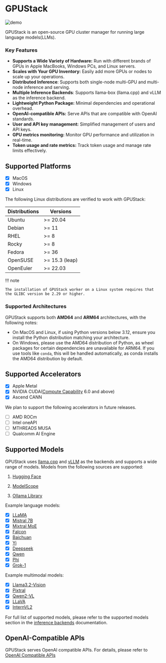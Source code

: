 # GPUStack

![demo](assets/gpustack-demo.gif)

GPUStack is an open-source GPU cluster manager for running large language models(LLMs).

### Key Features

- **Supports a Wide Variety of Hardware:** Run with different brands of GPUs in Apple MacBooks, Windows PCs, and Linux servers.
- **Scales with Your GPU Inventory:** Easily add more GPUs or nodes to scale up your operations.
- **Distributed Inference**: Supports both single-node multi-GPU and multi-node inference and serving.
- **Multiple Inference Backends**: Supports llama-box (llama.cpp) and vLLM as the inference backend.
- **Lightweight Python Package:** Minimal dependencies and operational overhead.
- **OpenAI-compatible APIs:** Serve APIs that are compatible with OpenAI standards.
- **User and API key management:** Simplified management of users and API keys.
- **GPU metrics monitoring:** Monitor GPU performance and utilization in real-time.
- **Token usage and rate metrics:** Track token usage and manage rate limits effectively.

## Supported Platforms

- [x] MacOS
- [x] Windows
- [x] Linux

The following Linux distributions are verified to work with GPUStack:

| Distributions | Versions        |
| ------------- | --------------- |
| Ubuntu        | \>= 20.04       |
| Debian        | \>= 11          |
| RHEL          | \>= 8           |
| Rocky         | \>= 8           |
| Fedora        | \>= 36          |
| OpenSUSE      | \>= 15.3 (leap) |
| OpenEuler     | \>= 22.03       |

!!! note

    The installation of GPUStack worker on a Linux system requires that the GLIBC version be 2.29 or higher.

### Supported Architectures

GPUStack supports both **AMD64** and **ARM64** architectures, with the following notes:

- On MacOS and Linux, if using Python versions below 3.12, ensure you install the Python distribution matching your architecture.
- On Windows, please use the AMD64 distribution of Python, as wheel packages for certain dependencies are unavailable for ARM64. If you use tools like `conda`, this will be handled automatically, as conda installs the AMD64 distribution by default.

## Supported Accelerators

- [x] Apple Metal
- [x] NVIDIA CUDA([Compute Capability](https://developer.nvidia.com/cuda-gpus) 6.0 and above)
- [x] Ascend CANN

We plan to support the following accelerators in future releases.

- [ ] AMD ROCm
- [ ] Intel oneAPI
- [ ] MTHREADS MUSA
- [ ] Qualcomm AI Engine

## Supported Models

GPUStack uses [llama.cpp](https://github.com/ggerganov/llama.cpp) and [vLLM](https://github.com/vllm-project/vllm) as the backends and supports a wide range of models. Models from the following sources are supported:

1. [Hugging Face](https://huggingface.co/)

2. [ModelScope](https://modelscope.cn/)

3. [Ollama Library](https://ollama.com/library)

Example language models:

- [x] [LLaMA](https://huggingface.co/meta-llama)
- [x] [Mistral 7B](https://huggingface.co/mistralai/Mistral-7B-v0.1)
- [x] [Mixtral MoE](https://huggingface.co/models?search=mistral-ai/Mixtral)
- [x] [Falcon](https://huggingface.co/models?search=tiiuae/falcon)
- [x] [Baichuan](https://huggingface.co/models?search=baichuan-inc/Baichuan)
- [x] [Yi](https://huggingface.co/models?search=01-ai/Yi)
- [x] [Deepseek](https://huggingface.co/models?search=deepseek-ai/deepseek)
- [x] [Qwen](https://huggingface.co/models?search=Qwen/Qwen)
- [x] [Phi](https://huggingface.co/models?search=microsoft/phi)
- [x] [Grok-1](https://huggingface.co/xai-org/grok-1)

Example multimodal models:

- [x] [Llama3.2-Vision](https://huggingface.co/models?pipeline_tag=image-text-to-text&search=llama3.2)
- [x] [Pixtral](https://huggingface.co/models?search=pixtral)
- [x] [Qwen2-VL](https://huggingface.co/models?search=Qwen/Qwen2-VL)
- [x] [LLaVA](https://huggingface.co/models?search=llava)
- [x] [InternVL2](https://huggingface.co/models?search=internvl2)

For full list of supported models, please refer to the supported models section in the [inference backends](./user-guide/inference-backends.md) documentation.

## OpenAI-Compatible APIs

GPUStack serves OpenAI compatible APIs. For details, please refer to [OpenAI Compatible APIs](./user-guide/openai-compatible-apis.md)
